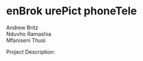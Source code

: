 # enBrok urePict phoneTele

Andrew Britz <br/>
Nduvho Ramashia <br/>
Mfaniseni Thusi

Project Description: